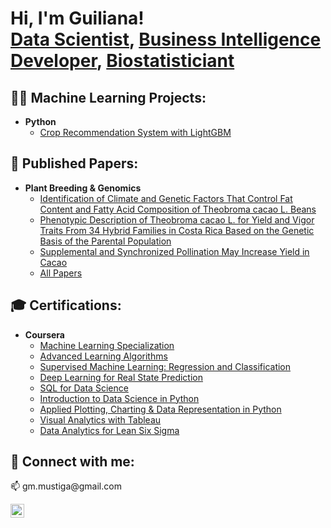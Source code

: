 <h1>Hi, I'm Guiliana! <br/><a href="https://www.linkedin.com/in/guiliana-mustiga/">Data Scientist</a>, <a href="https://www.linkedin.com/in/guiliana-mustiga/">Business Intelligence Developer</a>, <a href="https://scholar.google.com/citations?user=rQpIj6AAAAAJ&hl=en">Biostatisticiant</a></h1>
 
<h2>👨‍💻 Machine Learning Projects:</h2>

- <b>Python</b>
  - [Crop Recommendation System with LightGBM](https://github.com/mustigui/Crop-Recommendation-System-with-LightGBM)

<h2>📝 Published Papers:</h2>

- <b>Plant Breeding & Genomics</b>
  - [Identification of Climate and Genetic Factors That Control Fat Content and Fatty Acid Composition of Theobroma cacao L. Beans](https://www.frontiersin.org/articles/10.3389/fpls.2019.01159/full)  
   - [Phenotypic Description of Theobroma cacao L. for Yield and Vigor Traits From 34 Hybrid Families in Costa Rica Based on the Genetic Basis of the Parental Population
](https://www.frontiersin.org/articles/10.3389/fpls.2018.00808/full)
   - [Supplemental and Synchronized Pollination May Increase Yield in Cacao](https://journals.ashs.org/hortsci/view/journals/hortsci/54/10/article-p1718.xml)
   - [All Papers](https://scholar.google.com/citations?user=rQpIj6AAAAAJ&hl=en)

<h2>🎓 Certifications:</h2>

- <b>Coursera</b>
  - [Machine Learning Specialization](https://coursera.org/share/495e78ff665fd6fdcc4bc99d8174b4fb)
  - [Advanced Learning Algorithms](https://coursera.org/share/57eaa551a220af3e07d2ae57e54a9068)
  - [Supervised Machine Learning: Regression and Classification](https://coursera.org/share/fbb34c6f6cdf1712ce97fdc4005bb33a)
  - [Deep Learning for Real State Prediction](https://coursera.org/share/0fe2d99b9e9341623cb1db5253dd7810)
  - [SQL for Data Science](https://coursera.org/share/d2b06b5bde3b0984ffd7c78d7c091044)
  - [Introduction to Data Science in Python](https://coursera.org/share/7f6ea6478053809dbd09abf2f13c3a30)
  - [Applied Plotting, Charting & Data Representation in Python](https://coursera.org/share/864f6ed03fad5ea830f8e50f49a812cd)
  - [Visual Analytics with Tableau](https://coursera.org/share/7c1049066b7f02f338389b8903fbcbe2)
  - [Data Analytics for Lean Six Sigma](https://coursera.org/share/493f5dda94b83f28033de3a4f7812d89)
  
 
<h2> 🤳 Connect with me:</h2>
 📫 gm.mustiga@gmail.com

[<img align="left" alt="guiliana-mustiga | LinkedIn" width="22px" src="https://cdn.jsdelivr.net/npm/simple-icons@v3/icons/linkedin.svg" />][linkedin]
 
[linkedin]: https://linkedin.com/in/guiliana-mustiga/

<!--
**mustigui/mustigui** is a ✨ _special_ ✨ repository because its `README.md` (this file) appears on your GitHub profile.

Here are some ideas to get you started:

- 🔭 I’m currently working on ...
- 🌱 I’m currently learning ...
- 👯 I’m looking to collaborate on ...
- 🤔 I’m looking for help with ...
- 💬 Ask me about ...
- 📫 How to reach me: ...
- 😄 Pronouns: ...
- ⚡ Fun fact: ...
-->
